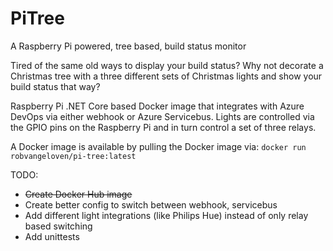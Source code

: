 # PiTree
A Raspberry Pi powered, tree based, build status monitor

Tired of the same old ways to display your build status? Why not decorate a Christmas tree with a three different sets of Christmas lights and show your build status that way?

Raspberry Pi .NET Core based Docker image that integrates with Azure DevOps via either webhook or Azure Servicebus. Lights are controlled via the GPIO pins on the Raspberry Pi and in turn control a set of three relays.

A Docker image is available by pulling the Docker image via: `docker run robvangeloven/pi-tree:latest`

TODO:
- ~~Create Docker Hub image~~
- Create better config to switch between webhook, servicebus
- Add different light integrations (like Philips Hue) instead of only relay based switching
- Add unittests
